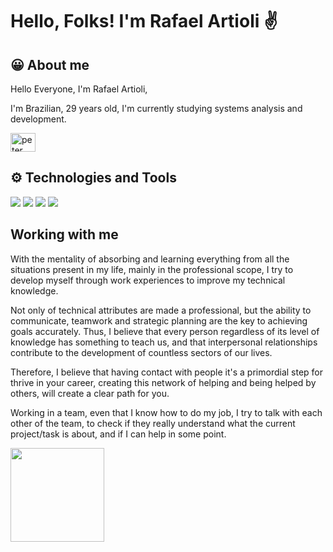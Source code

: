 # Hello, Folks! I'm Rafael Artioli ✌️

## 😀 About me

Hello Everyone, I'm Rafael Artioli, 

I'm Brazilian, 29 years old, I'm currently studying systems analysis and development.




<a href="https://www.linkedin.com/in/rafael-artioli/" target="blank"><img align="center" src="https://raw.githubusercontent.com/rahuldkjain/github-profile-readme-generator/master/src/images/icons/Social/linked-in-alt.svg" alt="peter kimanzi" height="30" width="40" /></a>
</p>

   
## ⚙️ Technologies and Tools

![](https://img.shields.io/badge/OS-Linux-informational?style=flat&logo=linux&logoColor=white&color=0e75b6)
![](https://img.shields.io/badge/Code-Python-informational?style=flat&logo=python&logoColor=white&color=0e75b6)
![](https://img.shields.io/badge/Tools-Docker-informational?style=flat&logo=docker&logoColor=white&color=0e75b6)
![](https://img.shields.io/badge/Tools-Git-informational?style=flat&logo=git&logoColor=white&color=0e75b6)

## Working with me

With the mentality of absorbing and learning everything from all the situations present in my life, mainly in the
 professional scope, I try to develop myself through work experiences to improve my technical knowledge.

Not only of technical attributes are made a professional, but the ability to communicate, teamwork and strategic planning are the key to achieving goals accurately. Thus, I believe that every person regardless of its level of knowledge has something to teach us, and that interpersonal relationships contribute to the development of countless sectors of our lives.

Therefore, I believe that having contact with people it's a primordial step for thrive in your
career, creating this network of helping and being helped by others, will create a clear path for you.

Working in a team, even that I know how to do my job, I try to talk with each other of the team, to check
if they really understand what the current project/task is about, and if I can help in some point.


<div>
  <a href="https://github.com/RafaArtioli">
  <img height="150em" src="https://github-readme-stats.vercel.app/api/top-langs/?username=rafaartioli&layout=compact&langs_count=6&theme=dark"/>
</div>
